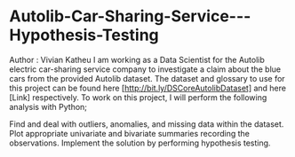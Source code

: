 # Autolib-Car-Sharing-Service---Hypothesis-Testing
Author : Vivian Katheu
I am working as a Data Scientist for the Autolib electric car-sharing service company to investigate a claim about the blue cars from the provided Autolib dataset.
The dataset and glossary to use for this project can be found here [http://bit.ly/DSCoreAutolibDataset] and here [Link] respectively.
To work on this project, I will perform the following analysis with Python; 

Find and deal with outliers, anomalies, and missing data within the dataset.
Plot appropriate univariate and bivariate summaries recording the observations.
Implement the solution by performing hypothesis testing.
